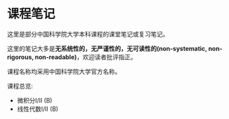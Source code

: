 # 课程笔记

这里是部分中国科学院大学本科课程的课堂笔记或复习笔记。

这里的笔记大多是**无系统性的，无严谨性的，无可读性的(non-systematic, non-rigorous, non-readable)**，欢迎读者批评指正。

课程名称均采用中国科学院大学官方名称。

课程总览: 

- 微积分I/II (B) 
- 线性代数I/II (B) 